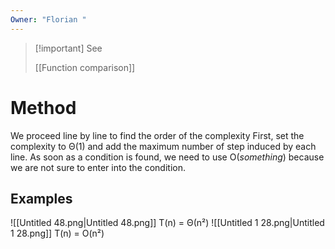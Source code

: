 ```yaml
---
Owner: "Florian "
---
```

> [!important] See
> 
> [[Function comparison]]
# Method
We proceed line by line to find the order of the complexity
First, set the complexity to Θ(1) and add the maximum number of step induced by each line. As soon as a condition is found, we need to use O(_something_) because we are not sure to enter into the condition.
  
## Examples
![[Untitled 48.png|Untitled 48.png]]
T(n) = Θ(n²)
![[Untitled 1 28.png|Untitled 1 28.png]]
T(n) = O(n²)